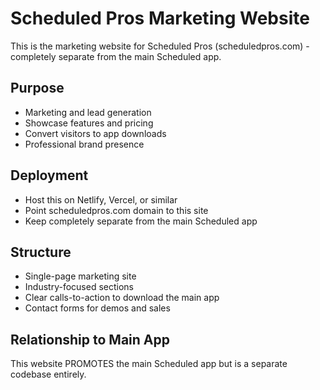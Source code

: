 # Scheduled Pros Marketing Website

This is the marketing website for Scheduled Pros (scheduledpros.com) - completely separate from the main Scheduled app.

## Purpose
- Marketing and lead generation
- Showcase features and pricing
- Convert visitors to app downloads
- Professional brand presence

## Deployment
- Host this on Netlify, Vercel, or similar
- Point scheduledpros.com domain to this site
- Keep completely separate from the main Scheduled app

## Structure
- Single-page marketing site
- Industry-focused sections
- Clear calls-to-action to download the main app
- Contact forms for demos and sales

## Relationship to Main App
This website PROMOTES the main Scheduled app but is a separate codebase entirely.